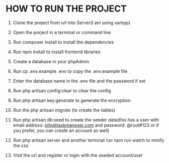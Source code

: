 

# HOW TO RUN THE PROJECT

1. Clone the project from url into Server(I am using xampp)

2. Open the porject in a terminal or command line

3.  Run composer install to install the dependencies

3. Run npm install to install frontend libraries

4. Create a database in your phpAdmin

5. Run cp .env.example .env to copy the .env.example file

6. Enter the database name in the .env file and the password if set

7. Run php artisan config:clear to clear the config

8. Run php artisan key:generate to generate the encryption

9. Run the php artisan migrate (to create the tables)

10. Run php artisan db:seed to create the seeder data(this has a user with email address: info@taskmanager.com and password: @root#123 or if you prefer, you can create an account as well)

11. Run php artisan server and another terminal run npm run watch to minify the css

13. Visit the url and register or login with the seeded account/user




